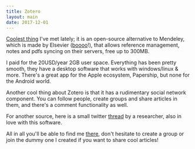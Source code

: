 ```yaml
---
title: Zotero
layout: main
date: 2017-12-01
---
```


[Coolest thing](https://www.zotero.org) I've met lately; it is an open-source alternative to Mendeley, which is made by Elsevier ([b](https://www.talyarkoni.org/blog/2016/12/12/why-i-still-wont-review-for-or-publish-with-elsevier-and-think-you-shouldnt-either/)[o](https://www.techdirt.com/articles/20151103/15475732708/not-just-academics-fed-up-with-elsevier-entire-editorial-staff-resigns-en-masse-to-start-open-access-journal.shtml)[o](https://gclibrary.commons.gc.cuny.edu/2015/05/21/why-boycott/)[o](https://thedirtpsychology.org/academic-publishers-are-evil/)[o](https://lemire.me/blog/2015/05/19/putting-the-evil-academic-publishers-in-perspective/)!), that allows reference management, notes and pdfs syncing on their servers, free up to 300MB. 

I paid for the 20USD/year 2GB user space. Everything has been pretty smooth, they have a desktop software that works with windows/linux & more. There's a great app for the Apple ecosystem, Papership, but none for the Android world.

Another cool thing about Zotero is that it has a rudimentary social network component. You can follow people, create groups and share articles in them, and there's a comment functionality as well.

For another source, here is a small twitter [thread](https://twitter.com/DingemanseMark/status/936329828067872774) by a researcher, also in love with this software.

All in all you'll be able to find me [there](https://www.zotero.org/theo-m/), don't hesitate to create a group or join the dummy one I created if you want to share cool articles!
